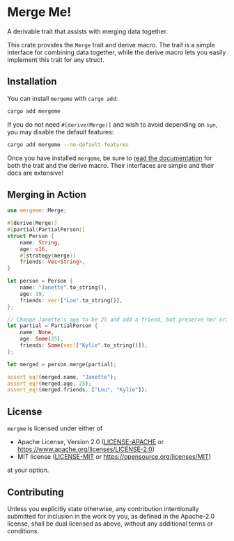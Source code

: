 # Merge Me!

A derivable trait that assists with merging data together.

This crate provides the `Merge` trait and derive macro. The trait is a simple interface for combining data together, while the derive macro lets you easily implement this trait for any struct.

## Installation

You can install `mergeme` with `cargo add`:

```sh
cargo add mergeme
```

If you do not need `#[derive(Merge)]` and wish to avoid depending on `syn`, you may disable the default features:

```sh
cargo add mergeme --no-default-features
```

Once you have installed `mergeme`, be sure to [read the documentation](https://docs.rs/mergeme) for both the trait and the derive macro. Their interfaces are simple and their docs are extensive!

## Merging in Action

```rust
use mergeme::Merge;

#[derive(Merge)]
#[partial(PartialPerson)]
struct Person {
    name: String,
    age: u16,
    #[strategy(merge)]
    friends: Vec<String>,
}

let person = Person {
    name: "Janette".to_string(),
    age: 19,
    friends: vec!["Lou".to_string()],
};

// Change Janette's age to be 25 and add a friend, but preserve her original name.
let partial = PartialPerson {
    name: None,
    age: Some(25),
    friends: Some(vec!["Kylie".to_string()]),
};

let merged = person.merge(partial);

assert_eq!(merged.name, "Janette");
assert_eq!(merged.age, 25);
assert_eq!(merged.friends, ["Lou", "Kylie"]);
```

## License

`mergme` is licensed under either of

 * Apache License, Version 2.0 ([LICENSE-APACHE](./LICENSE-APACHE) or <https://www.apache.org/licenses/LICENSE-2.0>)
 * MIT license ([LICENSE-MIT](./LICENSE-MIT) or <https://opensource.org/licenses/MIT>)

at your option.

## Contributing

Unless you explicitly state otherwise, any contribution intentionally submitted for inclusion in the work by you, as defined in the Apache-2.0 license, shall be dual licensed as above, without any additional terms or conditions.
